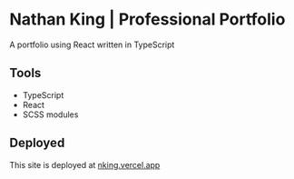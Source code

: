 # Nathan King | Professional Portfolio

A portfolio using React written in TypeScript

## Tools

* TypeScript
* React
* SCSS modules

## Deployed

This site is deployed at [nking.vercel.app](nking.vercel.app)
